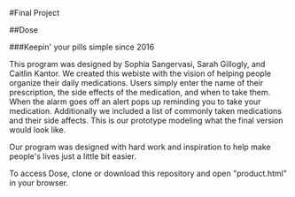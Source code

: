 #Final Project

##Dose

###Keepin' your pills simple since 2016 

This program was designed by Sophia Sangervasi, Sarah Gillogly, and Caitlin Kantor. We created this webiste with the
vision of helping people organize their daily medications. Users simply enter the name of their prescription, the side
effects of the medication, and when to take them. When the alarm goes off an alert pops up reminding you to take your medication. Additionally we included a list of commonly taken medications and their side affects. This is our prototype modeling what the final version would look like.

Our program was designed with hard work and inspiration to help make people's lives just a little bit easier. 
 


To access Dose, clone or download this repository and open "product.html" in your browser.
